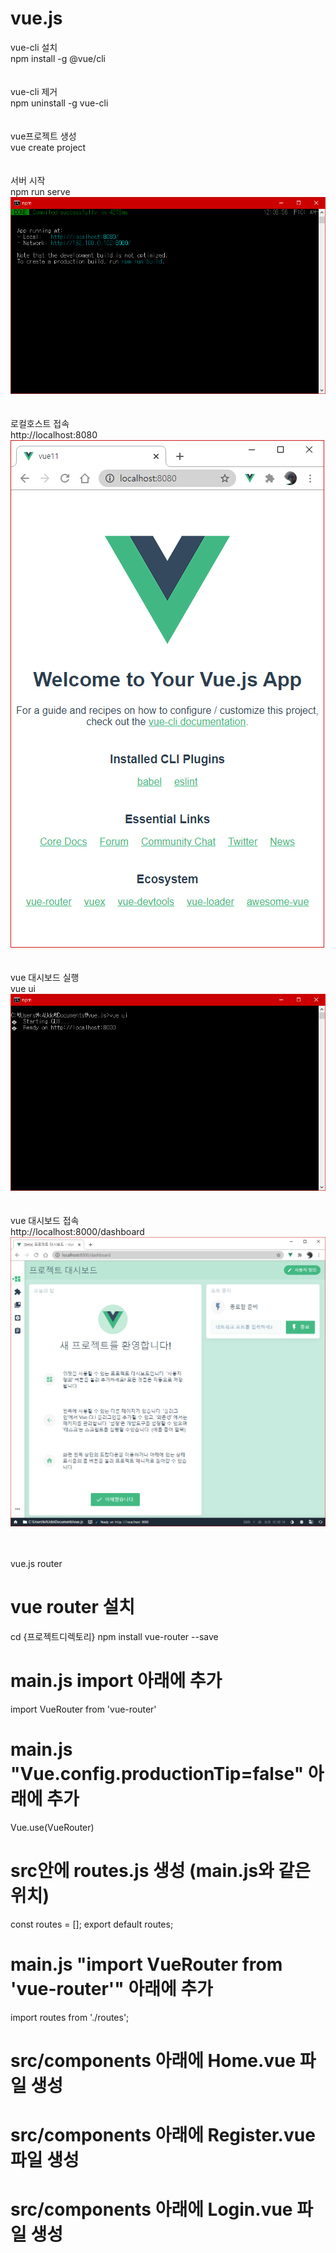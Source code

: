 # vue.js

vue-cli 설치<br/>
npm install -g @vue/cli<br/>
<br/><br/>
vue-cli 제거<br/>
npm uninstall -g vue-cli<br/>
<br/><br/>
vue프로젝트 생성<br/>
vue create project<br/>
<br/><br/>
서버 시작<br/>
npm run serve<br/>
<img src=".etc/npm_run_serve.png?raw=true"/><br/>
<br/><br/>
로컬호스트 접속<br/>
http://localhost:8080<br/>
<img src=".etc/localhost8080.png?raw=true"/><br/>
<br/><br/>
vue 대시보드 실행<br/>
vue ui<br/>
<img src=".etc/vue_ui.png?raw=true"/><br/>
<br/><br/>
vue 대시보드 접속<br/>
http://localhost:8000/dashboard<br/>
<img src=".etc/project_dashboard.png?raw=true"/><br/>
<br/><br/>



<div tag="https://appdividend.com/2018/12/28/vue-router-tutorial-with-example-how-to-use-routing-in-vuejs/">vue.js router</div>

# vue router 설치
cd {프로젝트디렉토리}
npm install vue-router --save

# main.js import 아래에 추가
import VueRouter from 'vue-router'

# main.js "Vue.config.productionTip=false" 아래에 추가
Vue.use(VueRouter)


# src안에 routes.js 생성 (main.js와 같은위치)
const routes = [];
export default routes;

# main.js "import VueRouter from 'vue-router'" 아래에 추가
import routes from './routes';

# src/components 아래에  Home.vue 파일 생성
<template>
    <div>
        Home
    </div>
</template>
<script>
export default {

}
</script>


# src/components 아래에  Register.vue 파일 생성
<template>
    <div>
        Register
    </div>
</template>
<script>
export default {

}
</script>


# src/components 아래에  Login.vue 파일 생성
<template>
    <div>
        Login
    </div>
</template>
<script>
export default {

}
</script>
